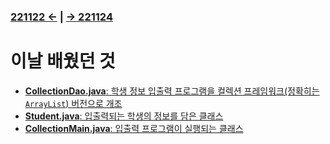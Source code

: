 ﻿### [221122 ←](/221011-_JAVA/221122) | [→ 221124](/221011-_JAVA/221124/)

# 이날 배웠던 것

- [**CollectionDao.java**: 학생 정보 입출력 프로그램을 컬렉션 프레임워크(정확히는 `ArrayList`) 버전으로 개조](/221011-_JAVA/221123/javastudy/dao/CollectionDao.java)
- [**Student.java**: 입출력되는 학생의 정보를 담은 클래스](/221011-_JAVA/221123/javastudy/dto/Student.java)
- [**CollectionMain.java**: 입출력 프로그램이 실행되는 클래스](/221011-_JAVA/221123/javastudy/controller/CollectionMain.java)